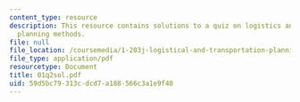 ```yaml
---
content_type: resource
description: This resource contains solutions to a quiz on logistics and transportation
  planning methods.
file: null
file_location: /coursemedia/1-203j-logistical-and-transportation-planning-methods-fall-2006/59d5bc79313cdcd7a188566c3a1e9f40_01q2sol.pdf
file_type: application/pdf
resourcetype: Document
title: 01q2sol.pdf
uid: 59d5bc79-313c-dcd7-a188-566c3a1e9f40
---
```

